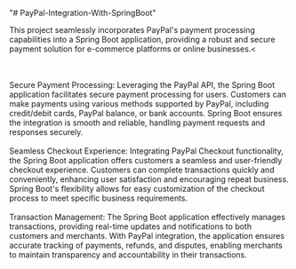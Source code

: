 "# PayPal-Integration-With-SpringBoot" 

<p>This project seamlessly incorporates PayPal's payment processing capabilities into a Spring Boot application, providing a robust and secure payment solution for e-commerce platforms or online businesses.<</p>
<br>
<br>
Secure Payment Processing: Leveraging the PayPal API, the Spring Boot application facilitates secure payment processing for users. Customers can make payments using various methods supported by PayPal, including credit/debit cards, PayPal balance, or bank accounts. Spring Boot ensures the integration is smooth and reliable, handling payment requests and responses securely.
<br>
<br>
Seamless Checkout Experience: Integrating PayPal Checkout functionality, the Spring Boot application offers customers a seamless and user-friendly checkout experience. Customers can complete transactions quickly and conveniently, enhancing user satisfaction and encouraging repeat business. Spring Boot's flexibility allows for easy customization of the checkout process to meet specific business requirements.
<br>
<br>
Transaction Management: The Spring Boot application effectively manages transactions, providing real-time updates and notifications to both customers and merchants. With PayPal integration, the application ensures accurate tracking of payments, refunds, and disputes, enabling merchants to maintain transparency and accountability in their transactions.
